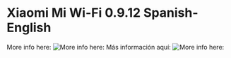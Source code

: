 # Xiaomi Mi Wi-Fi 0.9.12 Spanish-English

More info here: ![More info here:](https://juanillo62gm.github.io/posts/proyects/miwifirouter)
Más información aquí: ![More info here:](https://juanillo62gm.github.io/posts/es/proyects/miwifirouter)
